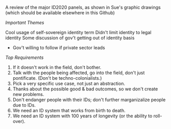 A review of the major ID2020 panels, as shown in Sue's graphic drawings (which should be available elsewhere in this Github)

*Important Themes*

Cool usage of self-sovereign identity term
Didn't limit identity to legal identity
Some discussion of gov't getting out of identity basis
- Gov't willing to follow if private sector leads

*Top Requirements*

1. If it doesn't work in the field, don't bother.
2. Talk with the people being affected, go into the field, don't just pontificate. (Don't be techno-colonialists.)
3. Pick a very specific use case, not just an abstraction.
4. Thanks about the possible good & bad outcomes, so we don't create new problems.
5. Don't endanger people with their IDs; don't further marganizalize people due to IDs.
6. We need an ID system that works from birth to death.
7. We need an ID system with 100 years of longevity (or the ability to roll-over).

